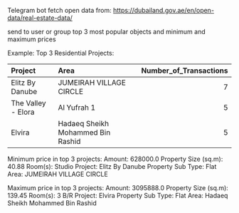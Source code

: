 Telegram bot
fetch open data from:
https://dubailand.gov.ae/en/open-data/real-estate-data/

send to user or group top 3 most popular objects and minimum and maximum prices


Example:
Top 3 Residential Projects:

| Project            | Area                              |   Number_of_Transactions |
|:-------------------|:----------------------------------|-------------------------:|
| Elitz By Danube    | JUMEIRAH VILLAGE CIRCLE           |                        7 |
| The Valley - Elora | Al Yufrah 1                       |                        5 |
| Elvira             | Hadaeq Sheikh Mohammed Bin Rashid |                        5 |

Minimum price in top 3 projects:
Amount: 628000.0
Property Size (sq.m): 40.88
Room(s): Studio
Project: Elitz By Danube 
Property Sub Type: Flat
Area: JUMEIRAH VILLAGE CIRCLE

Maximum price in top 3 projects:
Amount: 3095888.0
Property Size (sq.m): 139.45
Room(s): 3 B/R
Project: Elvira
Property Sub Type: Flat
Area: Hadaeq Sheikh Mohammed Bin Rashid
